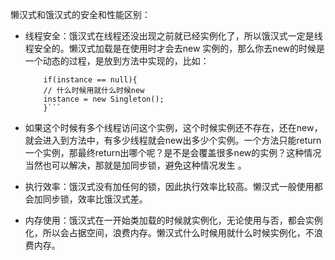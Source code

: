 懒汉式和饿汉式的安全和性能区别：

+ 线程安全：饿汉式在线程还没出现之前就已经实例化了，所以饿汉式一定是线程安全的。懒汉式加载是在使用时才会去new 实例的，那么你去new的时候是一个动态的过程，是放到方法中实现的，比如：

    ```    public static synchronized Singleton getInstance(){  
        if(instance == null){  
        // 什么时候用就什么时候new  
        instance = new Singleton();  
        }```

+ 如果这个时候有多个线程访问这个实例，这个时候实例还不存在，还在new，就会进入到方法中，有多少线程就会new出多少个实例。一个方法只能return一个实例，那最终return出哪个呢？是不是会覆盖很多new的实例？这种情况当然也可以解决，那就是加同步锁，避免这种情况发生 。

+ 执行效率：饿汉式没有加任何的锁，因此执行效率比较高。懒汉式一般使用都会加同步锁，效率比饿汉式差。
+ 内存使用：饿汉式在一开始类加载的时候就实例化，无论使用与否，都会实例化，所以会占据空间，浪费内存。懒汉式什么时候用就什么时候实例化，不浪费内存。
